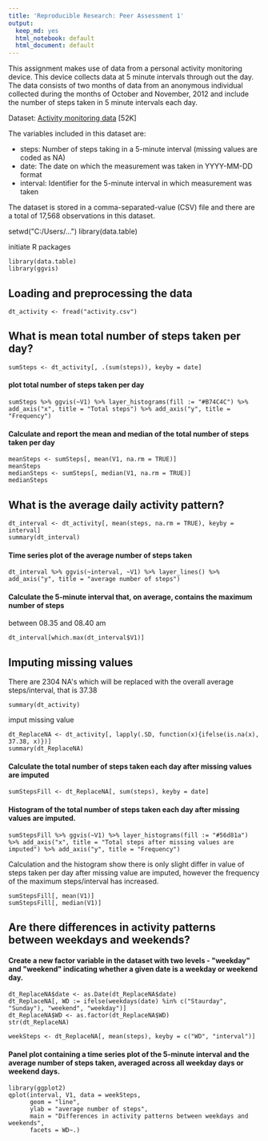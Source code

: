 ```yaml
---
title: 'Reproducible Research: Peer Assessment 1'
output:
  keep_md: yes
  html_notebook: default
  html_document: default
---
```

This assignment makes use of data from a personal activity monitoring device. This device collects data at 5 minute intervals through out the day. The data consists of two months of data from an anonymous individual collected during the months of October and November, 2012 and include the number of steps taken in 5 minute intervals each day.

Dataset: [Activity monitoring data](https://d396qusza40orc.cloudfront.net/repdata%2Fdata%2Factivity.zip) [52K]

The variables included in this dataset are:

>
* steps: Number of steps taking in a 5-minute interval (missing values are coded as NA)
* date: The date on which the measurement was taken in YYYY-MM-DD format
* interval: Identifier for the 5-minute interval in which measurement was taken

The dataset is stored in a comma-separated-value (CSV) file and there are a total of 17,568 observations in this dataset.


setwd("C:/Users/...")
library(data.table)

initiate R packages
```{r}
library(data.table)
library(ggvis)
```

## Loading and preprocessing the data
```{r}
dt_activity <- fread("activity.csv")
```
## What is mean total number of steps taken per day?
```{r}
sumSteps <- dt_activity[, .(sum(steps)), keyby = date]
```

#### plot total number of steps taken per day
```{r}
sumSteps %>% ggvis(~V1) %>% layer_histograms(fill := "#B74C4C") %>% add_axis("x", title = "Total steps") %>% add_axis("y", title = "Frequency")
```
#### Calculate and report the mean and median of the total number of steps taken per day
```{r}
meanSteps <- sumSteps[, mean(V1, na.rm = TRUE)]
meanSteps
medianSteps <- sumSteps[, median(V1, na.rm = TRUE)]
medianSteps
```
## What is the average daily activity pattern?
```{r}
dt_interval <- dt_activity[, mean(steps, na.rm = TRUE), keyby = interval]
summary(dt_interval)
```

#### Time series plot of the average number of steps taken
```{r}
dt_interval %>% ggvis(~interval, ~V1) %>% layer_lines() %>% add_axis("y", title = "average number of steps")
```

#### Calculate the 5-minute interval that, on average, contains the maximum number of steps
between 08.35 and 08.40 am
```{r}
dt_interval[which.max(dt_interval$V1)]
```
## Imputing missing values
There are 2304 NA's which will be replaced with the overall average steps/interval, that is 37.38
```{r}
summary(dt_activity)
```
imput missing value
```{r}
dt_ReplaceNA <- dt_activity[, lapply(.SD, function(x){ifelse(is.na(x), 37.38, x)})]
summary(dt_ReplaceNA)
```
#### Calculate the total number of steps taken each day after missing values are imputed
```{r}
sumStepsFill <- dt_ReplaceNA[, sum(steps), keyby = date]
```
#### Histogram of the total number of steps taken each day after missing values are imputed. 
```{r}
sumStepsFill %>% ggvis(~V1) %>% layer_histograms(fill := "#56d81a") %>% add_axis("x", title = "Total steps after missing values are imputed") %>% add_axis("y", title = "Frequency")
```
Calculation and the histogram show there is only slight differ in value of steps taken per day after missing value are imputed, however the frequency of the maximum steps/interval has increased.
```{r}
sumStepsFill[, mean(V1)]
sumStepsFill[, median(V1)]
```
## Are there differences in activity patterns between weekdays and weekends?

#### Create a new factor variable in the dataset with two levels - "weekday" and "weekend" indicating whether a given date is a weekday or weekend day.
```{r}
dt_ReplaceNA$date <- as.Date(dt_ReplaceNA$date)
dt_ReplaceNA[, WD := ifelse(weekdays(date) %in% c("Staurday", "Sunday"), "weekend", "weekday")]
dt_ReplaceNA$WD <- as.factor(dt_ReplaceNA$WD)
str(dt_ReplaceNA)
```

```{r}
weekSteps <- dt_ReplaceNA[, mean(steps), keyby = c("WD", "interval")]
```

#### Panel plot containing a time series plot of the 5-minute interval and the average number of steps taken, averaged across all weekday days or weekend days.
```{r}
library(ggplot2)
qplot(interval, V1, data = weekSteps, 
      geom = "line", 
      ylab = "average number of steps",
      main = "Differences in activity patterns between weekdays and weekends",
      facets = WD~.)
```





